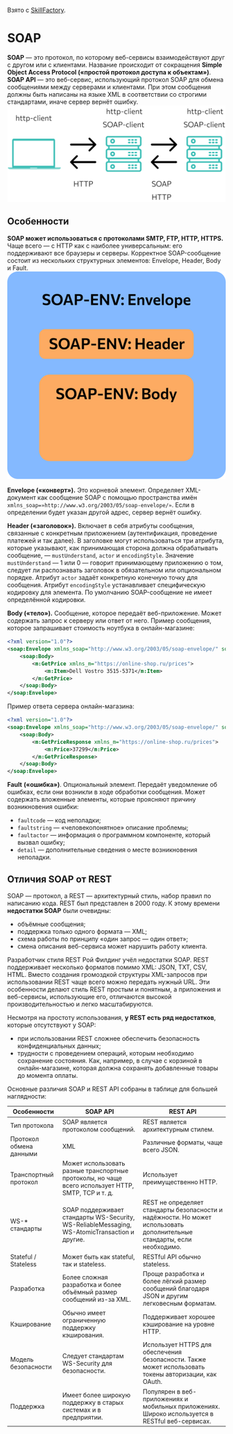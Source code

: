 Взято с [SkillFactory](https://blog.skillfactory.ru/glossary/soap-api/).
# SOAP
**SOAP** — это протокол, по которому веб-сервисы взаимодействуют друг с другом или с клиентами. Название происходит от сокращения **Simple Object Access Protocol («простой протокол доступа к объектам»)**. **SOAP API** — это веб-сервис, использующий протокол SOAP для обмена сообщениями между серверами и клиентами. При этом сообщения должны быть написаны на языке XML в соответствии со строгими стандартами, иначе сервер вернёт ошибку.
![soap1](/pictures/soap1.png)
## Особенности
**SOAP может использоваться с протоколами SMTP, FTP, HTTP, HTTPS.** Чаще всего — с HTTP как с наиболее универсальным: его поддерживают все браузеры и серверы. Корректное SOAP-сообщение состоит из нескольких структурных элементов: Envelope, Header, Body и Fault.
![soap2](/pictures/soap2.png)

**Envelope («конверт»).** Это корневой элемент. Определяет XML-документ как сообщение SOAP с помощью пространства имён `xmlns_soap=»http://www.w3.org/2003/05/soap-envelope/»`. Если в определении будет указан другой адрес, сервер вернёт ошибку.

**Header («заголовок»).** Включает в себя атрибуты сообщения, связанные с конкретным приложением (аутентификация, проведение платежей и так далее). В заголовке могут использоваться три атрибута, которые указывают, как принимающая сторона должна обрабатывать сообщение, — `mustUnderstand`, `actor` и `encodingStyle`. Значение `mustUnderstand` — 1 или 0 — говорит принимающему приложению о том, следует ли распознавать заголовок в обязательном или опциональном порядке. Атрибут `actor` задаёт конкретную конечную точку для сообщения. Атрибут `encodingStyle` устанавливает специфическую кодировку для элемента. По умолчанию SOAP-сообщение не имеет определённой кодировки.

**Body («тело»).** Сообщение, которое передаёт веб-приложение. Может содержать запрос к серверу или ответ от него. Пример сообщения, которое запрашивает стоимость ноутбука в онлайн-магазине:
```xml
<?xml version="1.0"?>
<soap:Envelope xmlns_soap="http://www.w3.org/2003/05/soap-envelope/" soap_encodingStyle="http://www.w3.org/2003/05/soap-encoding">
	<soap:Body>
		<m:GetPrice xmlns_m="https://online-shop.ru/prices">
			<m:Item>Dell Vostro 3515-5371</m:Item>
		</m:GetPrice>
	</soap:Body>
</soap:Envelope>
```

Пример ответа сервера онлайн-магазина:
```xml
<?xml version="1.0"?>
<soap:Envelope xmlns_soap="http://www.w3.org/2003/05/soap-envelope/" soap_encodingStyle="http://www.w3.org/2003/05/soap-encoding">
	<soap:Body>
		<m:GetPriceResponse xmlns_m="https://online-shop.ru/prices">
			<m:Price>37299</m:Price>
		</m:GetPriceResponse>
	</soap:Body>
</soap:Envelope>
```

**Fault** **(«ошибка»)**. Опциональный элемент. Передаёт уведомление об ошибках, если они возникли в ходе обработки сообщения. Может содержать вложенные элементы, которые проясняют причину возникновения ошибки:
- `faultcode` — код неполадки;
- `faultstring` — «человекопонятное» описание проблемы;
- `faultactor` — информация о программном компоненте, который вызвал ошибку;
- `detail` — дополнительные сведения о месте возникновения неполадки.
## Отличия SOAP от REST
SOAP — протокол, а REST — архитектурный стиль, набор правил по написанию кода. REST был представлен в 2000 году. К этому времени **недостатки SOAP** были очевидны:
- объёмные сообщения;
- поддержка только одного формата — XML;
- схема работы по принципу «один запрос — один ответ»;
- смена описания веб-сервиса может нарушить работу клиента.

Разработчик стиля REST Рой Филдинг учёл недостатки SOAP. REST поддерживает несколько форматов помимо XML: JSON, TXT, CSV, HTML. Вместо создания громоздкой структуры XML-запросов при использовании REST чаще всего можно передать нужный URL. Эти особенности делают стиль REST простым и понятным, а приложения и веб-сервисы, использующие его, отличаются высокой производительностью и легко масштабируются.

Несмотря на простоту использования, **у REST есть ряд недостатков**, которые отсутствуют у SOAP:
- при использовании REST сложнее обеспечить безопасность конфиденциальных данных;
- трудности с проведением операций, которым необходимо сохранение состояния. Как, например, в случае с корзиной в онлайн-магазине, которая должна сохранять добавленные товары до момента оплаты.

Основные различия SOAP и REST API собраны в таблице для большей наглядности:

| Особенности             | SOAP API                                                                                           | REST API                                                                                                                 |
| ----------------------- | -------------------------------------------------------------------------------------------------- | ------------------------------------------------------------------------------------------------------------------------ |
| Тип протокола           | SOAP является протоколом сообщений.                                                                | REST является архитектурным стилем.                                                                                      |
| Протокол обмена данными | XML                                                                                                | Различные форматы, чаще всего JSON.                                                                                      |
| Транспортный протокол   | Может использовать разные транспортные протоколы, но чаще всего использует HTTP, SMTP, TCP и т. д. | Использует преимущественно HTTP.                                                                                         |
| WS-* стандарты          | SOAP поддерживает стандарты WS-Security, WS-ReliableMessaging, WS-AtomicTransaction и другие.      | REST не определяет стандарты безопасности и надёжности. Но может использовать дополнительные стандарты, если необходимо. |
| Stateful / Stateless    | Может быть как stateful, так и stateless.                                                          | RESTful API обычно stateless.                                                                                            |
| Разработка              | Более сложная разработка и более объёмный размер сообщений из-за XML.                              | Проще разработка и более лёгкий размер сообщений благодаря JSON и другим легковесным форматам.                           |
| Кэширование             | Обычно имеет ограниченную поддержку кэширования.                                                   | Поддерживает хорошее кэширование на уровне HTTP.                                                                         |
| Модель безопасности     | Следует стандартам WS-Security для безопасности.                                                   | Использует HTTPS для обеспечения безопасности. Также может использовать токены авторизации, как OAuth.                   |
| Поддержка               | Имеет более широкую поддержку в старых системах и в предприятии.                                   | Популярен в веб-приложениях и мобильных приложениях. Широко используется в RESTful веб-сервисах.                         |
